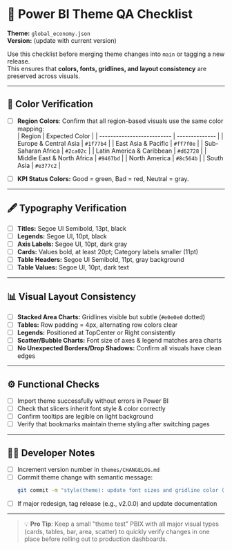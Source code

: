 # 🧪 Power BI Theme QA Checklist
**Theme:** `global_economy.json`  
**Version:** (update with current version)  

Use this checklist before merging theme changes into `main` or tagging a new release.  
This ensures that **colors, fonts, gridlines, and layout consistency** are preserved across visuals.

---

## 🎨 Color Verification

- [ ] **Region Colors**: Confirm that all region-based visuals use the same color mapping:  
  | Region                     | Expected Color |
  | -------------------------- | -------------- |
  | Europe & Central Asia      | `#1f77b4`      |
  | East Asia & Pacific        | `#ff7f0e`      |
  | Sub-Saharan Africa         | `#2ca02c`      |
  | Latin America & Caribbean  | `#d62728`      |
  | Middle East & North Africa | `#9467bd`      |
  | North America              | `#8c564b`      |
  | South Asia                 | `#e377c2`      |

- [ ] **KPI Status Colors:** Good = green, Bad = red, Neutral = gray.

---

## 🖋️ Typography Verification

- [ ] **Titles:** Segoe UI Semibold, 13pt, black  
- [ ] **Legends:** Segoe UI, 10pt, black  
- [ ] **Axis Labels:** Segoe UI, 10pt, dark gray  
- [ ] **Cards:** Values bold, at least 20pt; Category labels smaller (11pt)  
- [ ] **Table Headers:** Segoe UI Semibold, 11pt, gray background  
- [ ] **Table Values:** Segoe UI, 10pt, dark text

---

## 📊 Visual Layout Consistency

- [ ] **Stacked Area Charts:** Gridlines visible but subtle (`#e0e0e0` dotted)  
- [ ] **Tables:** Row padding = 4px, alternating row colors clear  
- [ ] **Legends:** Positioned at TopCenter or Right consistently  
- [ ] **Scatter/Bubble Charts:** Font size of axes & legend matches area charts  
- [ ] **No Unexpected Borders/Drop Shadows:** Confirm all visuals have clean edges

---

## ⚙️ Functional Checks

- [ ] Import theme successfully without errors in Power BI  
- [ ] Check that slicers inherit font style & color correctly  
- [ ] Confirm tooltips are legible on light background  
- [ ] Verify that bookmarks maintain theme styling after switching pages

---

## 🧑‍💻 Developer Notes

- [ ] Increment version number in `themes/CHANGELOG.md`  
- [ ] Commit theme change with semantic message:  
  ```bash
  git commit -m "style(theme): update font sizes and gridline color (v1.0.X)"
  ```
- [ ] If major redesign, tag release (e.g., v2.0.0) and update documentation

---

> 💡 **Pro Tip**: Keep a small "theme test" PBIX with all major visual types (cards, tables, bar, area, scatter) to quickly verify changes in one place before rolling out to production dashboards.



